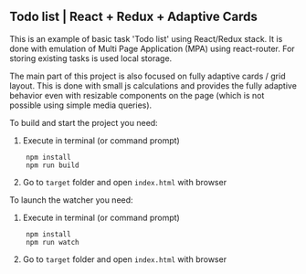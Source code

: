Todo list | React + Redux + Adaptive Cards
----------------------------------------------

This is an example of basic task 'Todo list' using React/Redux stack.
It is done with emulation of Multi Page Application (MPA) using react-router.
For storing existing tasks is used local storage.

The main part of this project is also focused on fully adaptive 
cards / grid layout. This is done with small js calculations and 
provides the fully adaptive behavior even with resizable components 
on the page (which is not possible using simple media queries).

To build and start the project you need:
 1) Execute in terminal (or command prompt)
```
    npm install
    npm run build
```
2) Go to `target` folder and open `index.html` with browser



To launch the watcher you need:
 1) Execute in terminal (or command prompt)
```
    npm install
    npm run watch
```
2) Go to `target` folder and open `index.html` with browser

